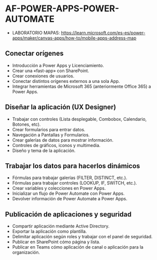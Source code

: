 # AF-POWER-APPS-POWER-AUTOMATE

- LABORATORIO MAPAS: https://learn.microsoft.com/es-es/power-apps/maker/canvas-apps/how-to/mobile-apps-address-map

## Conectar orígenes
- Introducción a Power Apps y Licenciamiento.
- Crear una «fast-app» con SharePoint.
- Crear conexiones de usuarios.
- Conectar distintos orígenes externos a una sola App.
- Integrar herramientas de Microsoft 365 (anteriormente Office 365) a Power Apps.

## Diseñar la aplicación (UX Designer)
- Trabajar con controles (Lista desplegable, Combobox, Calendario, Botones, etc).
- Crear formularios para entrar datos.
- Navegación a Pantallas y Formularios.
- Crear galerías de datos para mostrar información.
- Controles de gráficos, iconos y multimedia.
- Diseño y tema de la aplicación.

## Trabajar los datos para hacerlos dinámicos
- Fórmulas para trabajar galerías (FILTER, DISTINCT, etc.).
- Fórmulas para trabajar controles (LOOKUP, IF, SWITCH, etc.).
- Crear variables y colecciones en Power Apps.
- Inicializar un flujo de Power Automate con Power Apps.
- Devolver información de Power Automate a Power Apps.

## Publicación de aplicaciones y seguridad
- Compartir aplicación mediante Active Directory.
- Exportar la aplicación como plantilla.
- Delimitar aplicación según roles y trabajar con el panel de seguridad.
- Publicar en SharePoint cómo página y lista.
- Publicar en Teams cómo aplicación de canal o aplicación para la organización.
